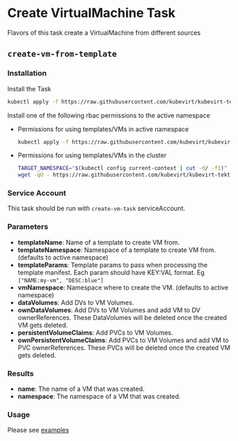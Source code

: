 # Create VirtualMachine Task

Flavors of this task create a VirtualMachine from different sources

## `create-vm-from-template`

### Installation

Install the Task

```bash
kubectl apply -f https://raw.githubusercontent.com/kubevirt/kubevirt-tekton-tasks/main/tasks/create-vm/manifests/create-vm-from-template.yaml
```

Install one of the following rbac permissions to the active namespace
- Permissions for using templates/VMs in active namespace
  ```bash
  kubectl apply -f https://raw.githubusercontent.com/kubevirt/kubevirt-tekton-tasks/main/tasks/create-vm/manifests/create-vm-namespace-rbac.yaml
  ```
- Permissions for using templates/VMs in the cluster
  ```bash
  TARGET_NAMESPACE="$(kubectl config current-context | cut -d/ -f1)"
  wget -qO - https://raw.githubusercontent.com/kubevirt/kubevirt-tekton-tasks/main/tasks/create-vm/manifests/create-vm-cluster-rbac.yaml | sed "s/TARGET_NAMESPACE/$TARGET_NAMESPACE/" | kubectl apply -f -
  ```

### Service Account

This task should be run with `create-vm-task` serviceAccount.

### Parameters

- **templateName**: Name of a template to create VM from.
- **templateNamespace**: Namespace of a template to create VM from. (defaults to active namespace)
- **templateParams**: Template params to pass when processing the template manifest. Each param should have KEY:VAL format. Eg `["NAME:my-vm", "DESC:blue"]`
- **vmNamespace**: Namespace where to create the VM. (defaults to active namespace)
- **dataVolumes**: Add DVs to VM Volumes.
- **ownDataVolumes**: Add DVs to VM Volumes and add VM to DV ownerReferences. These DataVolumes will be deleted once the created VM gets deleted.
- **persistentVolumeClaims**: Add PVCs to VM Volumes.
- **ownPersistentVolumeClaims**: Add PVCs to VM Volumes and add VM to PVC ownerReferences. These PVCs will be deleted once the created VM gets deleted.

### Results

- **name**: The name of a VM that was created.
- **namespace**: The namespace of a VM that was created.

### Usage

Please see [examples](examples)